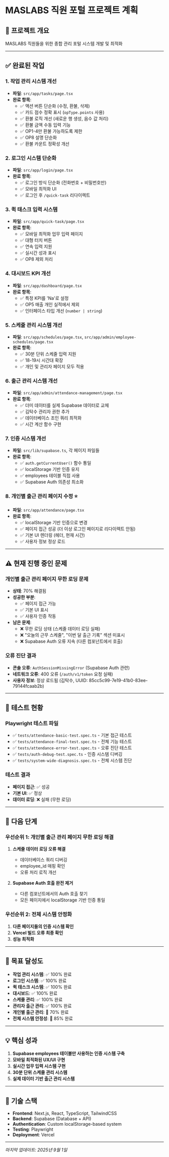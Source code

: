 # MASLABS 직원 포털 프로젝트 계획

## 🎯 프로젝트 개요
MASLABS 직원들을 위한 종합 관리 포털 시스템 개발 및 최적화

---

## ✅ 완료된 작업

### 1. 작업 관리 시스템 개선
- **파일**: `src/app/tasks/page.tsx`
- **완료 항목**:
  - ✅ 액션 버튼 단순화 (수정, 환불, 삭제)
  - ✅ 카드 점수 정확 표시 (`opType.points` 사용)
  - ✅ 환불 로직 개선 (새로운 행 생성, 음수 값 처리)
  - ✅ 환불 금액 수동 입력 기능
  - ✅ OP1-4만 환불 가능하도록 제한
  - ✅ OP8 설명 단순화
  - ✅ 환불 카운트 정확성 개선

### 2. 로그인 시스템 단순화
- **파일**: `src/app/login/page.tsx`
- **완료 항목**:
  - ✅ 로그인 방식 단순화 (전화번호 + 비밀번호만)
  - ✅ 모바일 최적화 UI
  - ✅ 로그인 후 `/quick-task` 리다이렉트

### 3. 퀵 태스크 입력 시스템
- **파일**: `src/app/quick-task/page.tsx`
- **완료 항목**:
  - ✅ 모바일 최적화 업무 입력 페이지
  - ✅ 대형 터치 버튼
  - ✅ 연속 입력 지원
  - ✅ 실시간 성과 표시
  - ✅ OP8 제외 처리

### 4. 대시보드 KPI 개선
- **파일**: `src/app/dashboard/page.tsx`
- **완료 항목**:
  - ✅ 특정 KPI를 'Na'로 설정
  - ✅ OP5 매출 개인 실적에서 제외
  - ✅ 인터페이스 타입 개선 (`number | string`)

### 5. 스케줄 관리 시스템 개선
- **파일**: `src/app/schedules/page.tsx`, `src/app/admin/employee-schedules/page.tsx`
- **완료 항목**:
  - ✅ 30분 단위 스케줄 입력 지원
  - ✅ 18-19시 시간대 확장
  - ✅ 개인 및 관리자 페이지 모두 적용

### 6. 출근 관리 시스템 개선
- **파일**: `src/app/admin/attendance-management/page.tsx`
- **완료 항목**:
  - ✅ 더미 데이터를 실제 Supabase 데이터로 교체
  - ✅ 김탁수 관리자 권한 추가
  - ✅ 데이터베이스 조인 쿼리 최적화
  - ✅ 시간 계산 함수 구현

### 7. 인증 시스템 개선
- **파일**: `src/lib/supabase.ts`, 각 페이지 파일들
- **완료 항목**:
  - ✅ `auth.getCurrentUser()` 함수 통일
  - ✅ localStorage 기반 인증 유지
  - ✅ employees 테이블 직접 사용
  - ✅ Supabase Auth 의존성 최소화

### 8. 개인별 출근 관리 페이지 수정 ⭐
- **파일**: `src/app/attendance/page.tsx`
- **완료 항목**:
  - ✅ localStorage 기반 인증으로 변경
  - ✅ 페이지 접근 성공 (더 이상 로그인 페이지로 리다이렉트 안됨)
  - ✅ 기본 UI 렌더링 (헤더, 현재 시간)
  - ✅ 사용자 정보 정상 로드

---

## ⚠️ 현재 진행 중인 문제

### 개인별 출근 관리 페이지 무한 로딩 문제
- **상태**: 70% 해결됨
- **성공한 부분**:
  - ✅ 페이지 접근 가능
  - ✅ 기본 UI 표시
  - ✅ 사용자 인증 작동
- **남은 문제**:
  - ❌ 무한 로딩 상태 (스케줄 데이터 로딩 실패)
  - ❌ "오늘의 근무 스케줄", "이번 달 출근 기록" 섹션 미표시
  - ❌ Supabase Auth 오류 지속 (다른 컴포넌트에서 호출)

### 오류 진단 결과
- **콘솔 오류**: `AuthSessionMissingError` (Supabase Auth 관련)
- **네트워크 오류**: 400 오류 (`/auth/v1/token` 요청 실패)
- **사용자 정보**: 정상 로드됨 (김탁수, UUID: 85cc5c99-7e19-41b0-83ee-79144fcaab2b)

---

## 📝 테스트 현황

### Playwright 테스트 파일
- ✅ `tests/attendance-basic-test.spec.ts` - 기본 접근 테스트
- ✅ `tests/attendance-final-test.spec.ts` - 전체 기능 테스트
- ✅ `tests/attendance-error-test.spec.ts` - 오류 진단 테스트
- ✅ `tests/auth-debug-test.spec.ts` - 인증 시스템 디버깅
- ✅ `tests/system-wide-diagnosis.spec.ts` - 전체 시스템 진단

### 테스트 결과
- **페이지 접근**: ✅ 성공
- **기본 UI**: ✅ 정상
- **데이터 로딩**: ❌ 실패 (무한 로딩)

---

## 🚀 다음 단계

### 우선순위 1: 개인별 출근 관리 페이지 무한 로딩 해결
1. **스케줄 데이터 로딩 오류 해결**
   - 데이터베이스 쿼리 디버깅
   - employee_id 매핑 확인
   - 오류 처리 로직 개선

2. **Supabase Auth 호출 완전 제거**
   - 다른 컴포넌트에서의 Auth 호출 찾기
   - 모든 페이지에서 localStorage 기반 인증 통일

### 우선순위 2: 전체 시스템 안정화
1. **다른 페이지들의 인증 시스템 확인**
2. **Vercel 빌드 오류 최종 확인**
3. **성능 최적화**

---

## 🎯 목표 달성도

- **작업 관리 시스템**: ✅ 100% 완료
- **로그인 시스템**: ✅ 100% 완료
- **퀵 태스크 시스템**: ✅ 100% 완료
- **대시보드**: ✅ 100% 완료
- **스케줄 관리**: ✅ 100% 완료
- **관리자 출근 관리**: ✅ 100% 완료
- **개인별 출근 관리**: 🔄 70% 완료
- **전체 시스템 안정성**: 🔄 85% 완료

---

## 💡 핵심 성과

1. **Supabase employees 테이블만 사용하는 인증 시스템 구축**
2. **모바일 최적화된 UX/UI 구현**
3. **실시간 업무 입력 시스템 구현**
4. **30분 단위 스케줄 관리 시스템**
5. **실제 데이터 기반 출근 관리 시스템**

---

## 🔧 기술 스택

- **Frontend**: Next.js, React, TypeScript, TailwindCSS
- **Backend**: Supabase (Database + API)
- **Authentication**: Custom localStorage-based system
- **Testing**: Playwright
- **Deployment**: Vercel

---

*마지막 업데이트: 2025년 9월 1일*
